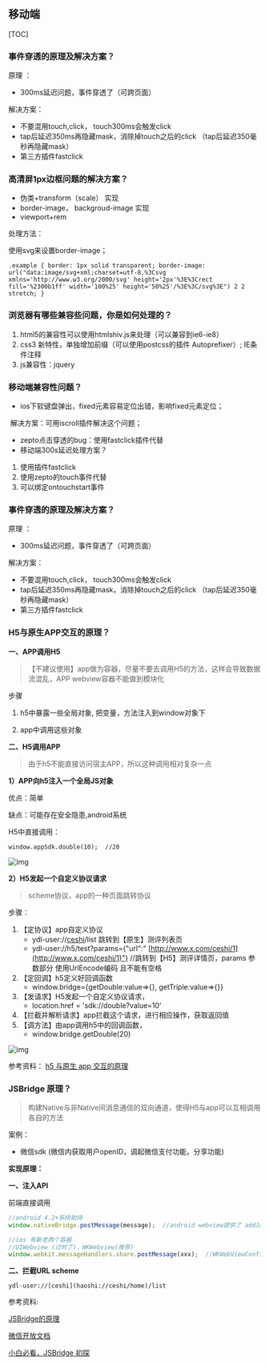 ## 移动端



[TOC]



### 事件穿透的原理及解决方案？

原理 ：

- 300ms延迟问题，事件穿透了（可跨页面）

解决方案：

- 不要混用touch,click， touch300ms会触发click
- tap后延迟350ms再隐藏mask，消除掉touch之后的click （tap后延迟350毫秒再隐藏mask）
- 第三方插件fastclick





### 高清屏1px边框问题的解决方案？

- 伪类+transform（scale） 实现
- border-image， backgroud-image  实现
- viewport+rem

处理方法：

使用svg来设置border-image；

```
.example { border: 1px solid transparent; border-image: url("data:image/svg+xml;charset=utf-8,%3Csvg xmlns='http://www.w3.org/2000/svg' height='2px'%3E%3Crect fill='%2300b1ff' width='100%25' height='50%25'/%3E%3C/svg%3E") 2 2 stretch; }
```





### 浏览器有哪些兼容些问题，你是如何处理的？

1. html5的兼容性可以使用htmlshiv.js来处理（可以兼容到ie6-ie8）
2. css3 新特性，单独增加前缀（可以使用postcss的插件 Autoprefixer）;  IE条件注释
3. js兼容性：jquery





### 移动端兼容性问题？

- ios下软键盘弹出，fixed元素容易定位出错，影响fixed元素定位；

​        解决方案：可用iscroll插件解决这个问题；

- zepto点击穿透的bug：使用fastclick插件代替
- 移动端300s延迟处理方案？

1. 使用插件fastclick
2. 使用zepto的touch事件代替
3. 可以绑定ontouchstart事件



### 事件穿透的原理及解决方案？

原理 ：

- 300ms延迟问题，事件穿透了（可跨页面）

解决方案：

- 不要混用touch,click， touch300ms会触发click
- tap后延迟350ms再隐藏mask，消除掉touch之后的click （tap后延迟350毫秒再隐藏mask）
- 第三方插件fastclick





### H5与原生APP交互的原理？



**一、APP调用H5**

> 【不建议使用】app做为容器，尽量不要去调用H5的方法，这样会导致数据流混乱，APP  webview容器不能做到模块化

步骤

1. h5中暴露一些全局对象, 把变量，方法注入到window对象下

2. app中调用这些对象





**二、H5调用APP**

> 由于h5不能直接访问宿主APP，所以这种调用相对复杂一点



**1）APP向h5注入一个全局JS对象**

优点：简单

缺点：可能存在安全隐患,android系统



H5中直接调用：

```
window.appSdk.double(10);  //20
```



![img](https://segmentfault.com/img/bVbit5e?w=1006&h=353)



**2）H5发起一个自定义协议请求**

> scheme协议，app的一种页面跳转协议

步骤：

1. 【定协议】app自定义协议
   - ydl-user://[ceshi](haoshi://ceshi/home)/list   跳转到【原生】测评列表页
   - ydl-user://h5/test?params={"url":" [http://www.x.com/ceshi/1](http://www.x.com/ceshi/1)"}    //跳转到【H5】测评详情页，params 参数部分 使用UrlEncode编码 且不能有空格
2. 【定回调】h5定义好回调函数
   - window.bridge={getDouble:value=>{}, getTriple:value=>{}}
3. 【发请求】H5发起一个自定义协议请求，
   - location.href = 'sdk://double?value=10'
4. 【拦截并解析请求】app拦截这个请求，进行相应操作，获取返回值
5. 【调方法】由app调用h5中的回调函数，
   - window.bridge.getDouble(20)



![img](https://segmentfault.com/img/bVbit5f?w=977&h=338)





参考资料： [h5 与原生 app 交互的原理](https://segmentfault.com/a/1190000016759517)





### JSBridge 原理？

> 构建Native与非Native间消息通信的双向通道，使得H5与app可以互相调用各自的方法

案例：

- 微信sdk (微信内获取用户openID，调起微信支付功能，分享功能)



**实现原理：**



**一、注入API**

前端直接调用

```js
//android 4.2+系统劫持
window.nativeBridge.postMessage(message);  //android webview提供了 addJavascriptInterface 的方法

//ios 有新老两个容器
//UIWebview (过时了)，WKWebview(推荐)
window.webkit.messageHandlers.share.postMessage(xxx);  //WKWebViewConfiguration的调用方法
```



**二、拦截URL scheme**

```
ydl-user://[ceshi](haoshi://ceshi/home)/list 
```





参考资料:

 [JSBridge的原理](https://juejin.cn/post/6844903585268891662#heading-1)

[微信开放文档](https://developers.weixin.qq.com/doc/offiaccount/OA_Web_Apps/JS-SDK.html#2)

[小白必看，JSBridge 初探](https://www.zoo.team/article/jsbridge)